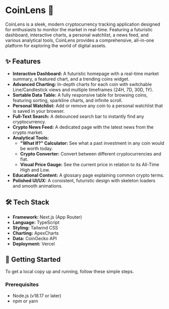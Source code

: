 # CoinLens 💎

CoinLens is a sleek, modern cryptocurrency tracking application designed for enthusiasts to monitor the market in real-time. Featuring a futuristic dashboard, interactive charts, a personal watchlist, a news feed, and various analytical tools, CoinLens provides a comprehensive, all-in-one platform for exploring the world of digital assets.

## ✨ Features

- **Interactive Dashboard:** A futuristic homepage with a real-time market summary, a featured chart, and a trending coins widget.
- **Advanced Charting:** In-depth charts for each coin with switchable Line/Candlestick views and multiple timeframes (24H, 7D, 30D, 1Y).
- **Sortable Data Table:** A fully responsive table for browsing coins, featuring sorting, sparkline charts, and infinite scroll.
- **Personal Watchlist:** Add or remove any coin to a personal watchlist that is saved in your browser.
- **Full-Text Search:** A debounced search bar to instantly find any cryptocurrency.
- **Crypto News Feed:** A dedicated page with the latest news from the crypto market.
- **Analytical Tools:**
    - **"What If?" Calculator:** See what a past investment in any coin would be worth today.
    - **Crypto Converter:** Convert between different cryptocurrencies and fiat.
    - **Visual Price Gauge:** See the current price in relation to its All-Time High and Low.
- **Educational Content:** A glossary page explaining common crypto terms.
- **Polished UI/UX:** A consistent, futuristic design with skeleton loaders and smooth animations.

## 🛠️ Tech Stack

- **Framework:** Next.js (App Router)
- **Language:** TypeScript
- **Styling:** Tailwind CSS
- **Charting:** ApexCharts
- **Data:** CoinGecko API
- **Deployment:** Vercel

## 🚀 Getting Started

To get a local copy up and running, follow these simple steps.

### Prerequisites

- Node.js (v18.17 or later)
- npm or yarn
